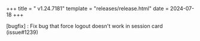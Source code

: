 +++
title = " v1.24.7181"
template = "releases/release.html"
date = 2024-07-18
+++


[bugfix] : Fix bug that force logout doesn't work in session card (issue#1239)
